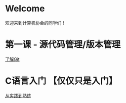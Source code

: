 # Welcome

欢迎来到计算机协会的同学们！

# 第一课 - 源代码管理/版本管理

[了解Git](./classes/1.1_git.md)

# C语言入门 【仅仅只是入门】

[从实践到熟练](./begin_with_c)
